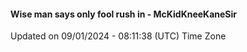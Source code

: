 #### Wise man says only fool rush in - McKidKneeKaneSir
Updated on 09/01/2024 - 08:11:38 (UTC) Time Zone
